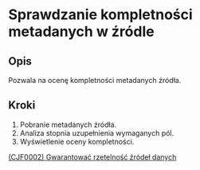 # Sprawdzanie kompletności metadanych w źródle

## Opis
Pozwala na ocenę kompletności metadanych źródła.

## Kroki
1. Pobranie metadanych źródła.
2. Analiza stopnia uzupełnienia wymaganych pól.
3. Wyświetlenie oceny kompletności.

[(CJF0002) Gwarantować rzetelność źródeł danych](../../../3.wizja.systemu/3.4.cechy.jakosciowe/CJF0002.md)